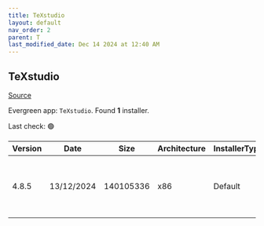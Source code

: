 ```yaml
---
title: TeXstudio
layout: default
nav_order: 2
parent: T
last_modified_date: Dec 14 2024 at 12:40 AM
---
```


## TeXstudio

[Source](https://www.texstudio.org/)

Evergreen app: `TeXstudio`. Found **1** installer.

Last check: 🟢

| Version | Date       | Size      | Architecture | InstallerType | Type | URI                                                                                                                                                                                                            |
| ------- | ---------- | --------- | ------------ | ------------- | ---- | -------------------------------------------------------------------------------------------------------------------------------------------------------------------------------------------------------------- |
| 4.8.5   | 13/12/2024 | 140105336 | x86          | Default       | exe  | [https://github.com/texstudio-org/texstudio/releases/download/4.8.5/texstudio-4.8.5-win-qt6-signed.exe](https://github.com/texstudio-org/texstudio/releases/download/4.8.5/texstudio-4.8.5-win-qt6-signed.exe) |
